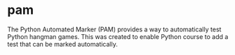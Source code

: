 # pam
The Python Automated Marker (PAM) provides a way to automatically test Python hangman games. This was created to enable Python course to add a test that can be marked automatically.
